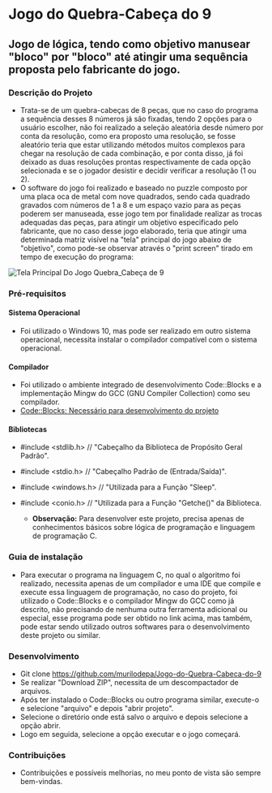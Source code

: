 # Jogo do Quebra-Cabeça do 9

## Jogo de lógica, tendo como objetivo manusear "bloco" por "bloco" até atingir uma sequência proposta pelo fabricante do jogo.

### Descrição do Projeto
   * Trata-se de um quebra-cabeças de 8 peças, que no caso do programa a sequência desses 8 números já são fixadas, tendo 2 opções para o usuário escolher, não foi realizado a seleção aleatória desde número por conta da resolução, como era proposto uma resolução, se fosse aleatório teria que estar utilizando métodos muitos complexos para chegar na resolução de cada combinação, e por conta disso, já foi deixado as duas resoluções prontas respectivamente de cada opção selecionada e se o jogador desistir e decidir verificar a resolução (1 ou 2). 
   * O software do jogo foi realizado e baseado no puzzle composto por uma placa oca de metal com nove quadrados, sendo cada quadrado gravados com números de 1 a 8 e um espaço vazio para as peças poderem ser manuseada, esse jogo tem por finalidade realizar as trocas adequadas das peças, para atingir um objetivo especificado pelo fabricante, que no caso desse jogo elaborado, teria que atingir uma determinada matriz visível na "tela" principal do jogo abaixo de "objetivo", como pode-se observar através o "print screen" tirado em tempo de execução do programa:

![Tela Principal Do Jogo Quebra_Cabeça de 9](https://user-images.githubusercontent.com/56207941/66263604-57915e00-e7cc-11e9-90aa-8d1ce3c48230.PNG "Tela Principal do Jogo, aguardando o usuário realizar um movimento")


 ### Pré-requisitos

#### Sistema Operacional
* Foi utilizado o Windows 10, mas pode ser realizado em outro sistema operacional, necessita instalar o compilador compatível com o sistema operacional.

 #### Compilador
* Foi utilizado o ambiente integrado de desenvolvimento Code::Blocks e a implementação Mingw do GCC (GNU Compiler Collection) como seu compilador.
* <a> [Code::Blocks: Necessário para desenvolvimento do projeto](http://www.codeblocks.org/downloads/26)
  
 #### Bibliotecas
* #include <stdlib.h>      // "Cabeçalho da Biblioteca de Propósito Geral Padrão".
* #include <stdio.h>       // "Cabeçalho Padrão de (Entrada/Saída)".
* #include <windows.h>     // "Utilizada para a Função "Sleep".
* #include <conio.h>       // "Utilizada para a Função "Getche()" da Biblioteca.

   * **Observação:** Para desenvolver este projeto, precisa apenas de conhecimentos básicos sobre lógica de programação e linguagem de programação C.

### Guia de instalação
* Para executar o programa na linguagem C, no qual o algoritmo foi realizado, necessita apenas de um compilador e uma IDE que compile e execute essa linguagem de programação, no caso do projeto, foi utilizado o Code::Blocks e o compilador Mingw do GCC como já descrito, não precisando de nenhuma outra ferramenta adicional ou especial, esse programa pode ser obtido no link acima, mas também, pode estar sendo utilizado outros softwares para o desenvolvimento deste projeto ou similar.

### Desenvolvimento
* Git clone https://github.com/murilodepa/Jogo-do-Quebra-Cabeca-do-9
* Se realizar "Download ZIP", necessita de um descompactador de arquivos.
* Após ter instalado o Code::Blocks ou outro programa similar, execute-o e selecione "arquivo" e depois "abrir projeto".
* Selecione o diretório onde está salvo o arquivo e depois selecione a opção abrir.
* Logo em seguida, selecione a opção executar e o jogo começará.

### Contribuições
- Contribuições e possíveis melhorias, no meu ponto de vista são sempre bem-vindas.
